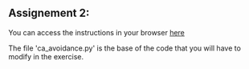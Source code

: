 ## Assignement 2: 

You can access the instructions in your browser [here](https://htmlpreview.github.io/?https://github.com/nembrinj/protofablab/blob/main/2025/assignments/AN02/AN_01_ROS-Tbot3-Install.html)


The file 'ca_avoidance.py' is the base of the code that you will have to modify in the exercise.
